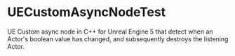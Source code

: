# UECustomAsyncNodeTest
UE Custom async node in C++ for Unreal Engine 5 that detect when an Actor's boolean value has changed, and subsequently destroys the  listening Actor.
